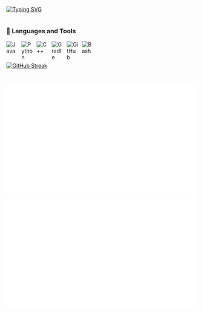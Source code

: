 [![Typing SVG](https://readme-typing-svg.demolab.com?font=Oswald&size=30&pause=1000&color=EFF7EC&vCenter=true&random=false&height=70&lines=Hi+There+👋;I'm+Mert)](https://git.io/typing-svg)
#
### 🧰 Languages and Tools


<img align="left" alt="Java" width="30px" style="padding-right:10px;" src="https://cdn.jsdelivr.net/gh/devicons/devicon/icons/tensorflow/tensorflow-original.svg" />
<img align="left" alt="Python" width="30px" style="padding-right:10px;" src="https://cdn.jsdelivr.net/gh/devicons/devicon/icons/python/python-plain.svg" />
<img align="left" alt="C++" width="30px" style="padding-right:10px;" src="https://cdn.jsdelivr.net/gh/devicons/devicon/icons/pandas/pandas-original.svg" />
<img align="left" alt="Gradle" width="30px" style="padding-right:10px;" src="https://cdn.jsdelivr.net/gh/devicons/devicon/icons/pytorch/pytorch-original.svg" />
<img align="left" alt="GitHub" width="30px" style="padding-right:10px;" src="https://cdn.jsdelivr.net/gh/devicons/devicon/icons/swift/swift-original.svg" />
<img align="left" alt="Bash" width="30px" style="padding-right:10px;" src="https://cdn.jsdelivr.net/gh/devicons/devicon/icons/cplusplus/cplusplus-plain.svg" />
<br />

#
[![GitHub Streak](https://streak-stats.demolab.com/?user=merterbak&theme=dark)](https://git.io/streak-stats)
#
![](https://raw.githubusercontent.com/merterbak/github-stats/master/generated/overview.svg#gh-dark-mode-only)
![](https://raw.githubusercontent.com/merterbak/github-stats/master/generated/languages.svg#gh-dark-mode-only)
